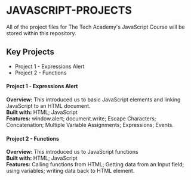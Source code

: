 # JAVASCRIPT-PROJECTS
All of the project files for The Tech Academy's JavaScript Course will be stored within this repository.

## Key Projects
- Project 1 - Expressions Alert
- Project 2 - Functions

#### Project 1 - Expressions Alert
**Overview:** This introduced us to basic JavaScript elements and linking JavaScript to an HTML document.<br>
**Built with:** HTML; JavaScript<br>
**Features:** window.alert; document.write; Escape Characters; Concatenation; Multiple Variable Assignments; Expressions; Events. 
#### Project 2 - Functions
**Overview:** This introduced us to JavaScript functions<br>
**Built with:** HTML; JavaScript<br>
**Features:** Calling functions from HTML; Getting data from an Input field; using variables; writing data back to HTML element.
